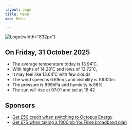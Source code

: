 ```yaml
---
layout: page
title: Menu
seo: Menu

---
```


![Logo](/images/logo.jpg){:width="832px"}

<!-- weather_marker starts -->
## On Friday, 31 October 2025

- The average temperature today is 13.94˚C,
- With highs of 14.28˚C and lows of 13.72˚C,
- It may feel like 13.64˚C with few clouds
- The wind speed is 6.69m/s and visibility is 10000m
- The pressure is 999hPa and humidity is 86%
- The sun will rise at 07:01 and set at 16:42

<!-- weather_marker ends -->

## Sponsors

- [Get £50 credit when switching to Octopus Energy](https://bit.ly/3oD1nnS)
- [Get £75 when taking a 1000mb YouFibre broadband plan](https://aklam.io/91zWhU?)
